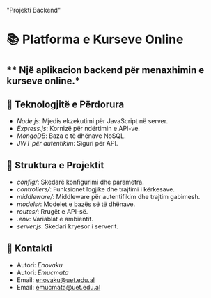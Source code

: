 "Projekti Backend" 
# 📚 Platforma e Kurseve Online

** Një aplikacion backend për menaxhimin e kurseve online.*
---

## 🚀 Teknologjitë e Përdorura
- *Node.js*: Mjedis ekzekutimi për JavaScript në server.
- *Express.js*: Kornizë për ndërtimin e API-ve.
- *MongoDB*: Baza e të dhënave NoSQL.
- *JWT për autentikim*: Siguri për API.

## 📂 Struktura e Projektit
- *config/*: Skedarë konfigurimi dhe parametra.
- *controllers/*: Funksionet logjike dhe trajtimi i kërkesave.
- *middleware/*: Middleware për autentifikim dhe trajtim gabimesh.
- *models/*: Modelet e bazës së të dhënave.
- *routes/*: Rrugët e API-së.
- *.env*: Variablat e ambientit.
- *server.js*: Skedari kryesor i serverit.

## 📧 Kontakti
- Autori: *Enovaku*
- Autori: *Emucmata*
- Email: [enovaku@uet.edu.al](mailto:enovaku@uet.edu.al)
- Email: [emucmata@uet.edu.al](mailto:emucmatau@uet.edu.al)